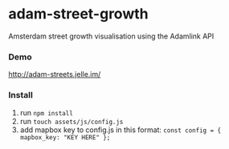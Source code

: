 # adam-street-growth
Amsterdam street growth visualisation using the Adamlink API

### Demo
http://adam-streets.jelle.im/

### Install
1. run `npm install`
2. run `touch assets/js/config.js`
3. add mapbox key to config.js in this format:  ```const config = {
                                                    mapbox_key: "KEY HERE"
                                                };```
